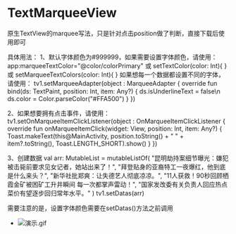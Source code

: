 # TextMarqueeView
原生TextView的marquee写法，只是针对点击position做了判断，直接下载后使用即可

具体用法：
 1、默认字体颜色为#999999，如果需要设置字体颜色，请使用：
  app:marqueeTextColor="@color/colorPrimary"
  或
  setTextColor(color: Int){
  }
  或
  setMarqueeTextColors(color: Int){
  }
  如果想每一个数据都设置不同的字体，请使用：
  tv1.setMarqueeAdapter(object : MarqueeAdapter {
            override fun bind(ds: TextPaint, position: Int, item: Any?) {
                ds.isUnderlineText = false\n
                ds.color = Color.parseColor("#FFA500")
            }
   })

  2、如果想要拥有点击事件，请使用：
  tv1.setOnMarqueeItemClickListener(object : OnMarqueeItemClickListener {
              override fun onMarqueeItemClick(widget: View, position: Int, item: Any?) {
                  Toast.makeText(this@MainActivity, position.toString() + " " + item?.toString(), Toast.LENGTH_SHORT).show()
              }
  })
  
  3、创建数据
  val arr: MutableList<CharSequence> = mutableListOf(
                  "昆明劫持案细节曝光：嫌犯被击毙前要求见女记者，她站出来了！",
                  "拜登贴身的亚裔特工一夜爆红，他到底是什么来头？",
                  "新华社批郑爽：让失德艺人彻底凉凉。",
                  "11人获救！90秒回顾栖霞金矿被困矿工升井瞬间 每一次都掌声雷动！",
                  "国家发改委有关负责人回应热点 菜价有望逐步回归常年水平。"
   )
  tv1.setDatas(arr)
  
  需要注意的是，设置字体颜色需要在setDatas()方法之前调用
  
- ![演示.gif](演示.gif)
